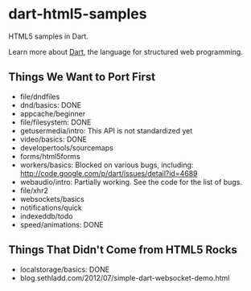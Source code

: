 dart-html5-samples
==================

HTML5 samples in Dart.

Learn more about [Dart](http://www.dartlang.org),
the language for structured web programming.

Things We Want to Port First
----------------------------

 * file/dndfiles
 * dnd/basics: DONE
 * appcache/beginner
 * file/filesystem: DONE
 * getusermedia/intro: This API is not standardized yet
 * video/basics: DONE
 * developertools/sourcemaps
 * forms/html5forms
 * workers/basics: Blocked on various bugs, including: http://code.google.com/p/dart/issues/detail?id=4689
 * webaudio/intro: Partially working. See the code for the list of bugs.
 * file/xhr2
 * websockets/basics
 * notifications/quick
 * indexeddb/todo
 * speed/animations: DONE

Things That Didn't Come from HTML5 Rocks
----------------------------------------

 * localstorage/basics: DONE
 * blog.sethladd.com/2012/07/simple-dart-websocket-demo.html
